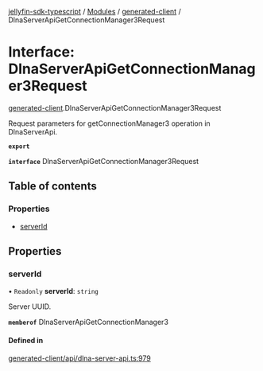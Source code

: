 [jellyfin-sdk-typescript](../README.md) / [Modules](../modules.md) / [generated-client](../modules/generated_client.md) / DlnaServerApiGetConnectionManager3Request

# Interface: DlnaServerApiGetConnectionManager3Request

[generated-client](../modules/generated_client.md).DlnaServerApiGetConnectionManager3Request

Request parameters for getConnectionManager3 operation in DlnaServerApi.

**`export`**

**`interface`** DlnaServerApiGetConnectionManager3Request

## Table of contents

### Properties

- [serverId](generated_client.DlnaServerApiGetConnectionManager3Request.md#serverid)

## Properties

### serverId

• `Readonly` **serverId**: `string`

Server UUID.

**`memberof`** DlnaServerApiGetConnectionManager3

#### Defined in

[generated-client/api/dlna-server-api.ts:979](https://github.com/thornbill/jellyfin-sdk-typescript/blob/e4df7f8/src/generated-client/api/dlna-server-api.ts#L979)
